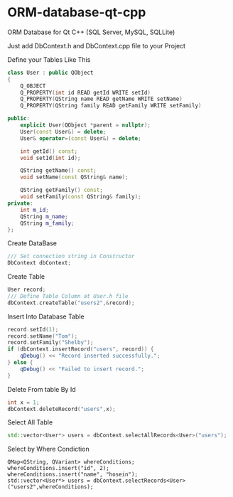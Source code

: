 # ORM-database-qt-cpp
ORM Database for Qt C++ (SQL Server, MySQL, SQLLite)

Just add DbContext.h and DbContext.cpp file to your Project

Define your Tables Like This

```cpp
class User : public QObject
{
    Q_OBJECT
    Q_PROPERTY(int id READ getId WRITE setId)
    Q_PROPERTY(QString name READ getName WRITE setName)
    Q_PROPERTY(QString family READ getFamily WRITE setFamily)

public:
    explicit User(QObject *parent = nullptr);
    User(const User&) = delete;
    User& operator=(const User&) = delete;

    int getId() const;
    void setId(int id);

    QString getName() const;
    void setName(const QString& name);

    QString getFamily() const;
    void setFamily(const QString& family);
private:
    int m_id;
    QString m_name;
    QString m_family;
};
```

Create DataBase
```cpp
/// Set connection string in Constructor
DbContext dbContext;
```
Create Table
```cpp
User record;
/// Define Table Column at User.h file
dbContext.createTable("users2",&record);
```
Insert Into Database Table
```cpp
record.setId(1);
record.setName("Tom");
record.setFamily("Shelby");
if (dbContext.insertRecord("users", record)) {
    qDebug() << "Record inserted successfully.";
} else {
    qDebug() << "Failed to insert record.";
}
```
Delete From table By Id
```cpp
int x = 1;
dbContext.deleteRecord("users",x);
```

Select All Table
```cpp
std::vector<User*> users = dbContext.selectAllRecords<User>("users");
```


Select by Where Condiction
```
QMap<QString, QVariant> whereConditions;
whereConditions.insert("id", 2);
whereConditions.insert("name", "hosein");
std::vector<User*> users = dbContext.selectRecords<User>("users2",whereConditions);
```

